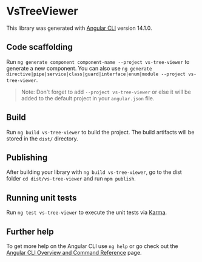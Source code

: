 # VsTreeViewer

This library was generated with [Angular CLI](https://github.com/angular/angular-cli) version 14.1.0.

## Code scaffolding

Run `ng generate component component-name --project vs-tree-viewer` to generate a new component. You can also use `ng generate directive|pipe|service|class|guard|interface|enum|module --project vs-tree-viewer`.
> Note: Don't forget to add `--project vs-tree-viewer` or else it will be added to the default project in your `angular.json` file. 

## Build

Run `ng build vs-tree-viewer` to build the project. The build artifacts will be stored in the `dist/` directory.

## Publishing

After building your library with `ng build vs-tree-viewer`, go to the dist folder `cd dist/vs-tree-viewer` and run `npm publish`.

## Running unit tests

Run `ng test vs-tree-viewer` to execute the unit tests via [Karma](https://karma-runner.github.io).

## Further help

To get more help on the Angular CLI use `ng help` or go check out the [Angular CLI Overview and Command Reference](https://angular.io/cli) page.
